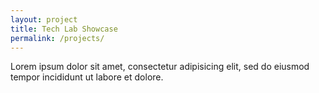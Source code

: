 ```yaml
---
layout: project
title: Tech Lab Showcase
permalink: /projects/
---
```


Lorem ipsum dolor sit amet, consectetur adipisicing elit, sed do eiusmod tempor incididunt ut labore et dolore.
